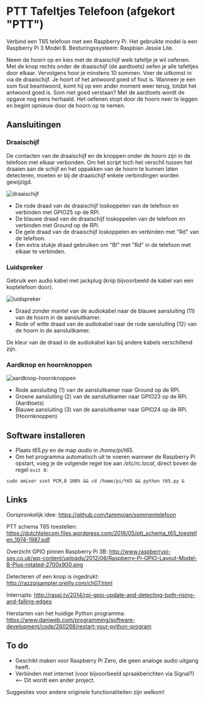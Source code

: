 # PTT Tafeltjes Telefoon (afgekort "PTT")
Verbind een T65 telefoon met een Raspberry Pi. Het gebruikte model is een Raspberry Pi 3 Model B. Besturingssysteem: Raspbian Jessie Lite.

Neem de hoorn op en kies met de draaischijf welk tafeltje je wil oefenen. Met de knop rechts onder de draaischijf (de aardtoets) oefen je alle tafeltjes door elkaar. Vervolgens hoor je minstens 10 sommen. Voer de uitkomst in via de draaischijf. Je hoort of het antwoord goed of fout is. Wanneer je een som fout beantwoord, komt hij op een ander moment weer terug, totdat het antwoord goed is. Som niet goed verstaan? Met de aardtoets wordt de opgave nog eens herhaald. Het oefenen stopt door de hoorn neer te leggen en begint opnieuw door de hoorn op te nemen.

## Aansluitingen

### Draaischijf

De contacten van de draaischijf en de knoppen onder de hoorn zijn in de telefoon met elkaar verbonden. Om het script toch het verschil tussen het draaien aan de schijf en het oppakken van de hoorn te kunnen laten detecteren, moeten er bij de draaischijf enkele verbindingen worden gewijzigd.

![draaischijf](https://github.com/ralphcrutzen/PTT-Tafeltjes-Telefoon/blob/master/foto/PTT-draaischijf.jpg)

* De rode draad van de draaischijf loskoppelen van de telefoon en verbinden met GPIO25 op de RPi.
* De blauwe draad van de draaischijf loskoppelen van de telefoon en verbinden met Ground op de RPi.
* De gele draad van de draaischijf loskoppelen en verbinden met "Rd" van de telefoon.
* Een extra stukje draad gebruiken om "Bl" met "Rd" in de telefoon met elkaar te verbinden.

### Luidspreker

Gebruik een audio kabel met jackplug (knip bijvoorbeeld de kabel van een koptelefoon door).

![luidspreker](https://github.com/ralphcrutzen/PTT-Tafeltjes-Telefoon/blob/master/foto/PTT-luidspreker.jpg)

* Draad zonder mantel van de audiokabel naar de blauwe aansluiting (11) van de hoorn in de aansluitkamer.
* Rode of witte draad van de audiokabel naar de rode aansluiting (12) van de hoorn in de aansluitkamer.

De kleur van de draad in de audiokabel kan bij andere kabels verschillend zijn.

### Aardknop en hoornknoppen

![aardknop-hoornknoppen](https://github.com/ralphcrutzen/PTT-Tafeltjes-Telefoon/blob/master/foto/PTT-hoornknoppen-aardknop.jpg)

* Rode aansluiting (1) van de aansluitkamer naar Ground op de RPi.
* Groene aansluiting (2) van de aansluitkamer naar GPIO23 op de RPi. (Aardtoets)
* Blauwe aansluiting (3) van de aansluitkamer naar GPIO24 op de RPi. (Hoornknoppen)

## Software installeren

* Plaats *t65.py* en de map *audio* in */home/pi/t65*.
* Om het programma automatisch uit te voeren wanneer de Raspberry Pi opstart, voeg je de volgende regel toe aan */etc/rc.local*, direct boven de regel ```exit 0```:
```
sudo amixer sset PCM,0 100% && cd /home/pi/t65 && python t65.py &
```

## Links

Oorspronkelijk idee: https://github.com/tammojan/sommentelefoon

PTT schema T65 toestellen: https://dutchtelecom.files.wordpress.com/2016/05/ptt_schema_t65_toestellen_1974-1987.pdf

Overzicht GPIO pinnen Raspberry Pi 3B: http://www.raspberrypi-spy.co.uk/wp-content/uploads/2012/06/Raspberry-Pi-GPIO-Layout-Model-B-Plus-rotated-2700x900.png

Detecteren of een knop is ingedrukt: http://razzpisampler.oreilly.com/ch07.html

Interrupts: http://raspi.tv/2014/rpi-gpio-update-and-detecting-both-rising-and-falling-edges

Herstarten van het huidige Python programma: https://www.daniweb.com/programming/software-development/code/260268/restart-your-python-program

## To do
* Geschikt maken voor Raspberry Pi Zero, die geen analoge audio uitgang heeft.
* Verbinden met internet (voor bijvoorbeeld spraakberichten via Signal?)  <-- Dit wordt een ander project.

Suggesties voor andere originele functionaliteiten zijn welkom!
